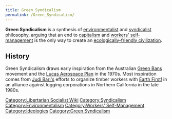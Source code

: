 ```yaml
---
title: Green Syndicalism
permalink: /Green_Syndicalism/
---
```


**Green Syndicalism** is a synthesis of
[environmentalist](Environmentalism.md "wikilink") and
[syndicalist](Syndicalism.md "wikilink") philosophy, arguing that an end to
[capitalism](capitalism.md "wikilink") and [workers'
self-management](Workers'_Self-Management.md "wikilink") is the only way to
create an [ecologically-friendly
civilization](Sustainability.md "wikilink").

## History

Green Syndicalism draws early inspiration from the Australian [Green
Bans](Green_Bans.md "wikilink") movement and the [Lucas Aerospace
Plan](Lucas_Aerospace_Plan.md "wikilink") in the 1970s. Most inspiration
comes from [Judi Bari's](Judi_Bari.md "wikilink") efforts to organize
timber workers with [Earth First!](Earth_First!.md "wikilink") in an
alliance against logging corporations in Northern California in the late
1980s.

[Category:Libertarian Socialist
Wiki](Category:Libertarian_Socialist_Wiki.md "wikilink")
[Category:Syndicalism](Category:Syndicalism.md "wikilink")
[Category:Environmentalism](Category:Environmentalism.md "wikilink")
[Category:Workers'
Self-Management](Category:Workers'_Self-Management.md "wikilink")
[Category:Ideologies](Category:Ideologies.md "wikilink") [Category:Green
Syndicalism](Category:Green_Syndicalism.md "wikilink")